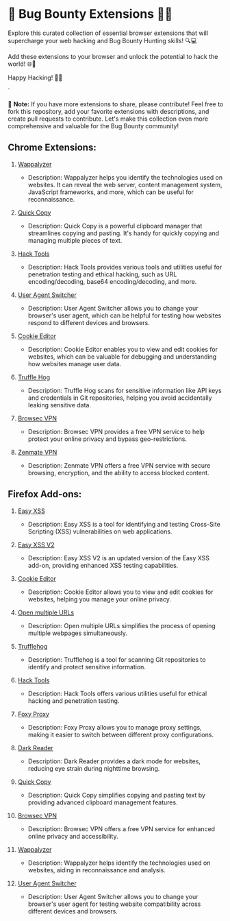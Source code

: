 # 🐛 Bug Bounty Extensions 🕵️‍♂️

Explore this curated collection of essential browser extensions that will supercharge your web hacking and Bug Bounty Hunting skills! 🔍💻

Add these extensions to your browser and unlock the potential to hack the world! 🌐🌟

Happy Hacking! 🚀🔐

`

📢 **Note:** If you have more extensions to share, please contribute!
  Feel free to fork this repository, add your favorite extensions with descriptions, and create pull requests to contribute. Let's make this collection even more comprehensive and valuable for the Bug Bounty community!


## Chrome Extensions:

1. [Wappalyzer](https://chrome.google.com/webstore/detail/wappalyzer-technology-pro/gppongmhjkpfnbhagpmjfkannfbllamg)
   - Description: Wappalyzer helps you identify the technologies used on websites. It can reveal the web server, content management system, JavaScript frameworks, and more, which can be useful for reconnaissance.

2. [Quick Copy](https://chrome.google.com/webstore/detail/quick-copy-most-powerful/koedeplaimlocjhkpcjnfpfpmmaheacf)
   - Description: Quick Copy is a powerful clipboard manager that streamlines copying and pasting. It's handy for quickly copying and managing multiple pieces of text.

3. [Hack Tools](https://chrome.google.com/webstore/detail/hack-tools/cmbndhnoonmghfofefkcccljbkdpamhi)
   - Description: Hack Tools provides various tools and utilities useful for penetration testing and ethical hacking, such as URL encoding/decoding, base64 encoding/decoding, and more.

4. [User Agent Switcher](https://chrome.google.com/webstore/detail/user-agent-switcher-and-m/bhchdcejhohfmigjafbampogmaanbfkg)
   - Description: User Agent Switcher allows you to change your browser's user agent, which can be helpful for testing how websites respond to different devices and browsers.

5. [Cookie Editor](https://chrome.google.com/webstore/detail/cookie-editor/hlkenndednhfkekhgcdicdfddnkalmdm)
   - Description: Cookie Editor enables you to view and edit cookies for websites, which can be valuable for debugging and understanding how websites manage user data.

6. [Truffle Hog](https://chrome.google.com/webstore/detail/trufflehog/bafhdnhjnlcdbjcdcnafhdcphhnfnhjc)
   - Description: Truffle Hog scans for sensitive information like API keys and credentials in Git repositories, helping you avoid accidentally leaking sensitive data.

7. [Browsec VPN](https://chrome.google.com/webstore/detail/browsec-vpn-free-vpn-for/omghfjlpggmjjaagoclmmobgdodcjboh)
   - Description: Browsec VPN provides a free VPN service to help protect your online privacy and bypass geo-restrictions.

8. [Zenmate VPN](https://chrome.google.com/webstore/detail/free-vpn-zenmate-best-vpn/fdcgdnkidjaadafnichfpabhfomcebme)
   - Description: Zenmate VPN offers a free VPN service with secure browsing, encryption, and the ability to access blocked content.

## Firefox Add-ons:

1. [Easy XSS](https://addons.mozilla.org/en-US/firefox/addon/easy-xss/)
   - Description: Easy XSS is a tool for identifying and testing Cross-Site Scripting (XSS) vulnerabilities on web applications.

2. [Easy XSS V2](https://addons.mozilla.org/en-US/firefox/addon/easy-xss-v2/)
   - Description: Easy XSS V2 is an updated version of the Easy XSS add-on, providing enhanced XSS testing capabilities.

3. [Cookie Editor](https://addons.mozilla.org/en-US/firefox/addon/cookie-editor/?utm_source=addons.mozilla.org&utm_medium=referral&utm_content=search)
   - Description: Cookie Editor allows you to view and edit cookies for websites, helping you manage your online privacy.

4. [Open multiple URLs](https://addons.mozilla.org/en-US/firefox/addon/open-multiple-urls/?utm_source=addons.mozilla.org&utm_medium=referral&utm_content=search)
   - Description: Open multiple URLs simplifies the process of opening multiple webpages simultaneously.

5. [Trufflehog](https://addons.mozilla.org/en-US/firefox/addon/trufflehog/?utm_source=addons.mozilla.org&utm_medium=referral&utm_content=search)
   - Description: Trufflehog is a tool for scanning Git repositories to identify and protect sensitive information.

6. [Hack Tools](https://addons.mozilla.org/en-US/firefox/addon/hacktools/?utm_source=addons.mozilla.org&utm_medium=referral&utm_content=search)
   - Description: Hack Tools offers various utilities useful for ethical hacking and penetration testing.

7. [Foxy Proxy](https://addons.mozilla.org/en-US/firefox/addon/foxyproxy-standard/?utm_source=addons.mozilla.org&utm_medium=referral&utm_content=search)
   - Description: Foxy Proxy allows you to manage proxy settings, making it easier to switch between different proxy configurations.

8. [Dark Reader](https://addons.mozilla.org/en-US/firefox/addon/darkreader/?utm_source=addons.mozilla.org&utm_medium=referral&utm_content=search)
   - Description: Dark Reader provides a dark mode for websites, reducing eye strain during nighttime browsing.

9. [Quick Copy](https://addons.mozilla.org/en-US/firefox/addon/quickcopy/?utm_source=addons.mozilla.org&utm_medium=referral&utm_content=search)
   - Description: Quick Copy simplifies copying and pasting text by providing advanced clipboard management features.

10. [Browsec VPN](https://addons.mozilla.org/en-US/firefox/addon/browsec/?utm_source=addons.mozilla.org&utm_medium=referral&utm_content=search)
    - Description: Browsec VPN offers a free VPN service for enhanced online privacy and accessibility.

11. [Wappalyzer](https://addons.mozilla.org/en-US/firefox/addon/wappalyzer/)
    - Description: Wappalyzer helps identify the technologies used on websites, aiding in reconnaissance and analysis.

12. [User Agent Switcher](https://addons.mozilla.org/en-US/firefox/addon/user-agent-string-switcher/?utm_source=addons.mozilla.org&utm_medium=referral&utm_content=search)
    - Description: User Agent Switcher allows you to change your browser's user agent for testing website compatibility across different devices and browsers.
